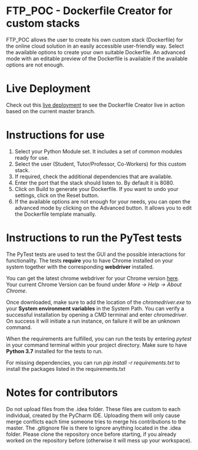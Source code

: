 # FTP_POC - Dockerfile Creator for custom stacks
FTP_POC allows the user to create his own custom stack (Dockerfile) for the online cloud solution in an easily accessible user-friendly way.
Select the available options to create your own suitable Dockerfile. An advanced mode with an editable preview of the Dockerfile is available if the available options are not enough.

# Live Deployment
Check out this [live deployment](https://romanpulgrabja.github.io/FTP_POC/) to see the Dockerfile Creator live in action based on the current master branch.

# Instructions for use
1. Select your Python Module set. It includes a set of common modules ready for use.
2. Select the user (Student, Tutor/Professor, Co-Workers) for this custom stack.
3. If required, check the additional dependencies that are available.
4. Enter the port that the stack should listen to. By default it is 8080.
5. Click on Build to generate your Dockerfile. If you want to undo your settings, click on the Reset button.
6. If the available options are not enough for your needs, you can open the advanced mode by clicking on the Advanced 
button. It allows you to edit the Dockerfile template manually.

# Instructions to run the PyTest tests
The PyTest tests are used to test the GUI and the possible interactions for functionality.
The tests **require** you to have Chrome installed on your system together with the corresponding **webdriver** installed.

You can get the latest chrome webdriver for your Chrome version [here](https://chromedriver.chromium.org/downloads).
Your current Chrome Version can be found under *More -> Help -> About Chrome*. 

Once downloaded, make sure to add the location of the *chromedriver.exe* to your **System environment variables**
in the System Path. You can verify a successful installation by opening a CMD terminal and enter *chromedriver*.
On success it will initiate a run instance, on failure it will be an unknown command.

When the requirements are fulfilled, you can run the tests by entering *pytest* in your command terminal
within your project directory. Make sure to have **Python 3.7** installed for the tests to run.

For missing dependencies, you can run *pip install -r requirements.txt* to install the packages listed 
in the requirements.txt

# Notes for contributors
Do not upload files from the .idea folder. These files are custom to each individual, created by the PyCharm IDE. Uploading them will only cause merge conflicts each time someone tries to merge his contributions to the master. The .gitignore file is there to ignore anything located in the .idea folder.
Please clone the repository once before starting, if you already worked on the repository before (otherwise it will mess up your workspace).
